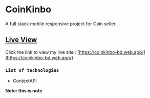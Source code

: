 # CoinKinbo

A full stack mobile responsive project for Coin seller. 

## [Live View](https://coinkinbo-bd.web.app/)
Click the link to view my live site : [https://coinkinbo-bd.web.app/](https://coinkinbo-bd.web.app/)


### `List of technologies`

* ContextAPI

**Note: this is note**